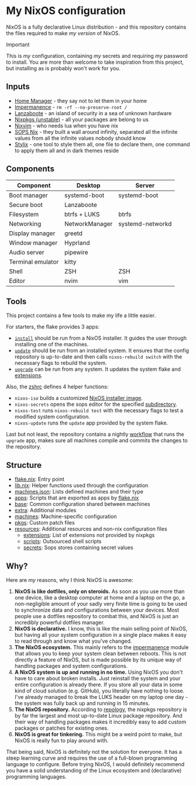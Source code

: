 # My NixOS configuration

NixOS is a fully declarative Linux distribution - and this repository contains the files required to make _my version_ of NixOS.

<!-- TODO: Update screenshot -->
<!-- ![Screenshot](resources/screenshot.png) -->

> [!IMPORTANT]
> This is _my_ configuration, containing _my_ secrets and requiring _my_ password to install.
> You are more than welcome to take inspiration from this project, but installing as is probably won't work for you.

## Inputs

- [Home Manager](https://github.com/nix-community/home-manager) - they say not to let them in your home
- [Impermanence](https://github.com/nix-community/impermanence) - `rm -rf --no-preserve-root /`
- [Lanzaboote](https://github.com/nix-community/lanzaboote) - an island of security in a sea of unknown hardware
- [Nixpkgs (unstable)](https://github.com/NixOS/nixpkgs/tree/nixos-unstable) - all your packages are belong to us
- [Nixvim](https://github.com/nix-community/nixvim) - who needs lua when you have nix
- [SOPS Nix](https://github.com/Mic92/sops-nix) - they built a wall around infinity, separated all the infinite values from all the infinite values nobody should know
- [Stylix](https://github.com/danth/stylix) - one tool to style them all, one file to declare them, one command to apply them all and in dark themes reside

## Components

| Component         | Desktop        | Server           |
| ----------------- | -------------- | ---------------- |
| Boot manager      | systemd-boot   | systemd-boot     |
| Secure boot       | Lanzaboote     |                  |
| Filesystem        | btrfs + LUKS   | btrfs            |
| Networking        | NetworkManager | systemd-networkd |
| Display manager   | greetd         |                  |
| Window manager    | Hyprland       |                  |
| Audio server      | pipewire       |                  |
| Terminal emulator | kitty          |                  |
| Shell             | ZSH            | ZSH              |
| Editor            | nvim           | vim              |

## Tools

This project contains a few tools to make my life a little easier.

For starters, the flake provides 3 apps:

- [`install`](apps/install.sh) should be run from a NixOS installer. It guides the user through installing one of the machines.
- [`update`](apps/update.sh) should be run from an installed system. It ensures that the config repository is up-to-date and then calls `nixos-rebuild switch` with the necessary flags to rebuild the system.
- [`upgrade`](apps/upgrade.sh) can be run from any system. It updates the system flake and [extensions](resources/extensions/).

Also, the [zshrc](resources/zshrc.zsh) defines 4 helper functions:

- `nixos-iso` builds a customized [NixOS installer image](extra/installer.nix).
- `nixos-secrets` opens the sops editor for the specified [subdirectory](resources/secrets/).
- `nixos-test` runs `nixos-rebuild test` with the necessary flags to test a modified system configuration.
- `nixos-update` runs the `update` app provided by the system flake.

Last but not least, the repository contains a nightly [workflow](.github/workflows/upgrade.yaml) that runs the `upgrade` app, makes sure all machines compile and commits the changes to the repository.

## Structure

- [flake.nix](flake.nix): Entry point
- [lib.nix](lib.nix): Helper functions used through the configuration
- [machines.json](machines.json): Lists defined machines and their type
- [apps](apps/): Scripts that are exported as apps by [flake.nix](flake.nix)
- [base](base/): Common configuration shared between machines
- [extra](extra/): Additional modules
- [machines](machines/): Machine-specific configuration
- [pkgs](pkgs/): Custom patch files
- [resources](resources/): Additional resources and non-nix configuration files
  - [extensions](resources/extensions/): List of extensions not provided by nixpkgs
  - [scripts](resources/scripts/): Outsourced shell scripts
  - [secrets](resources/secrets/): Sops stores containing secret values

## Why?

Here are _my_ reasons, why I think NixOS is awesome:

1. **NixOS is like dotfiles, only on steroids.** As soon as you use more than one device, like a desktop computer at home and a laptop on the go, a non-negligible amount of your sadly very finite time is going to be used to synchronize data and configurations between your devices. Most people use a dotfiles repository to combat this, and NixOS is just an incredibly powerful dotfiles manager.
2. **NixOS is declarative.** I know, this is like the main selling point of NixOS, but having all your system configuration in a single place makes it easy to read through and know what you've changed.
3. **The NixOS ecosystem.** This mainly refers to the [impermanence](https://github.com/nix-community/impermanence) module that allows you to keep your system clean between reboots. This is not directly a feature of NixOS, but is made possible by its unique way of handling packages and system configurations.
4. **A NixOS system is up and running in no time.** Using NixOS you don't have to care about broken installs. Just reinstall the system and your entire configuration is already there. If you store all your data in some kind of cloud solution (e.g. GitHub), you literally have nothing to loose. I've already managed to break the LUKS header on my laptop one day - the system was fully back up and running in 15 minutes.
5. **The NixOS repository.** According to [repology](https://repology.org/repositories/graphs), the nixpkgs repository is by far the largest and most up-to-date Linux package repository. And their way of handling packages makes it incredibly easy to add custom packages or patches for existing ones.
6. **NixOS is great for tinkering.** This might be a weird point to make, but NixOS is really fun to play around with.

That being said, NixOS is definitely not the solution for everyone.
It has a steep learning curve and requires the use of a full-blown programming language to configure.
Before trying NixOS, I would definitely recommend you have a solid understanding of the Linux ecosystem and (declarative) programming languages.
